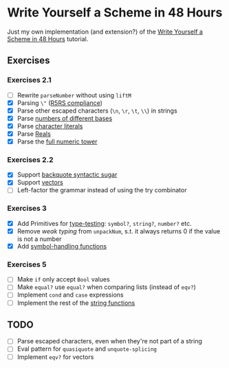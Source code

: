 Write Yourself a Scheme in 48 Hours
===

Just my own implementation (and extension?) of the [Write Yourself a Scheme in 48 Hours][tutorial] tutorial.

## Exercises
### Exercises 2.1
- [ ] Rewrite `parseNumber` without using `liftM`
- [x] Parsing `\"` ([R5RS compliance](https://schemers.org/Documents/Standards/R5RS/HTML/r5rs-Z-H-9.html#%_sec_6.3.5))
- [x] Parse other escaped characters (`\n`, `\r`, `\t`, `\\`) in strings
- [x] Parse [numbers of different bases](http://www.schemers.org/Documents/Standards/R5RS/HTML/r5rs-Z-H-9.html#%_sec_6.2.4)
- [x] Parse [character literals](http://www.schemers.org/Documents/Standards/R5RS/HTML/r5rs-Z-H-9.html#%_sec_6.3.4)
- [x] Parse [Reals](http://www.schemers.org/Documents/Standards/R5RS/HTML/r5rs-Z-H-9.html#%_sec_6.2.4)
- [x] Parse the [full numeric tower](http://www.schemers.org/Documents/Standards/R5RS/HTML/r5rs-Z-H-9.html#%_sec_6.2.1)

### Exercises 2.2
- [x] Support [backquote syntactic sugar](http://www.schemers.org/Documents/Standards/R5RS/HTML/r5rs-Z-H-7.html#%_sec_4.2.6)
- [x] Support [vectors](http://www.schemers.org/Documents/Standards/R5RS/HTML/r5rs-Z-H-9.html#%_sec_6.3.6)
- [ ] Left-factor the grammar instead of using the try combinator

### Exercises 3
- [X] Add Primitives for [type-testing](http://www.schemers.org/Documents/Standards/R5RS/HTML/r5rs-Z-H-9.html#%_sec_6.3): `symbol?`, `string?`, `number?` etc.
- [X] Remove _weak typing_ from `unpackNum`, s.t. it always returns 0 if the value is not a number
- [X] Add [symbol-handling functions](http://www.schemers.org/Documents/Standards/R5RS/HTML/r5rs-Z-H-9.html#%_sec_6.3.3)

### Exercises 5
- [ ] Make `if` only accept `Bool` values
- [ ] Make `equal?` use `equal?` when comparing lists (instead of `eqv?`)
- [ ] Implement `cond` and `case` expressions
- [ ] Implement the rest of the [string functions](http://www.schemers.org/Documents/Standards/R5RS/HTML/r5rs-Z-H-9.html#%_sec_6.3.5)

## TODO
- [ ] Parse escaped characters, even when they're not part of a string
- [ ] Eval pattern for `quasiquote` and `unquote-splicing`
- [ ] Implement `eqv?` for vectors

[tutorial]: https://en.wikibooks.org/wiki/Write_Yourself_a_Scheme_in_48_Hours
